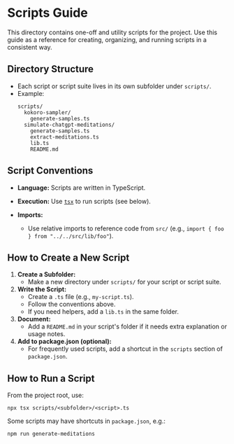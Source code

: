 # Scripts Guide

This directory contains one-off and utility scripts for the project. Use this guide as a reference for creating, organizing, and running scripts in a consistent way.

## Directory Structure

- Each script or script suite lives in its own subfolder under `scripts/`.
- Example:
  ```
  scripts/
    kokoro-sampler/
      generate-samples.ts
    simulate-chatgpt-meditations/
      generate-samples.ts
      extract-meditations.ts
      lib.ts
      README.md
  ```

## Script Conventions

- **Language:** Scripts are written in TypeScript.
- **Execution:** Use [`tsx`](https://github.com/esbuild-kit/tsx) to run scripts (see below).
- **Imports:**

  - Use relative imports to reference code from `src/` (e.g., `import { foo } from "../../src/lib/foo"`).

## How to Create a New Script

1. **Create a Subfolder:**
   - Make a new directory under `scripts/` for your script or script suite.
2. **Write the Script:**
   - Create a `.ts` file (e.g., `my-script.ts`).
   - Follow the conventions above.
   - If you need helpers, add a `lib.ts` in the same folder.
3. **Document:**
   - Add a `README.md` in your script's folder if it needs extra explanation or usage notes.
4. **Add to package.json (optional):**
   - For frequently used scripts, add a shortcut in the `scripts` section of `package.json`.

## How to Run a Script

From the project root, use:

```
npx tsx scripts/<subfolder>/<script>.ts
```

Some scripts may have shortcuts in `package.json`, e.g.:

```
npm run generate-meditations
```

